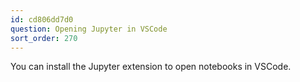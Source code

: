 ```yaml
---
id: cd806dd7d0
question: Opening Jupyter in VSCode
sort_order: 270
---
```


You can install the Jupyter extension to open notebooks in VSCode.